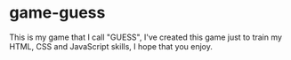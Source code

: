 # game-guess
This is my game that I call "GUESS", I've created this game just to train my HTML, CSS and JavaScript skills, I hope that you enjoy.

